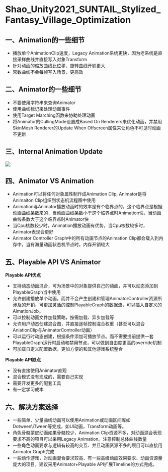 # Shao_Unity2021_SUNTAIL_Stylized_Fantasy_Village_Optimization

## 一、Animation的一些细节

*   播放单个AnimationClip速度，Legacy Animation系统更快，因为老系统是直接采样曲线并直接写入对象Transform
*   针对动画的缩放曲线比位移、旋转曲线开销更大
*   常数曲线不会每帧写入场景，更高效

## 二、Animator的一些细节

*   不要使用字符串来查询Animator
*   使用曲线标记来处理动画事件
*   使用Target Marching函数来协助处理动画
*   将Animator的CullingMode设置成Based On Renderers来优化动画，并禁用SkinMesh Renderer的Update When Offscreen属性来让角色不可见时动画不更新

## 三、Internal Animation Update

![](https://upload-images.jianshu.io/upload_images/2356692-77611eb5cd54965d.png?imageMogr2/auto-orient/strip%7CimageView2/2/w/1240)


## 四、Animator VS Animation

*   Animation可以将任何对象属性制作成Animation Clip, Animator是将Animaiton Clip组织到状态机流程图中使用
*   Animation与Animator播放动画时的效率是有个临界点的，这个临界点是根据动画曲线条数来的，当动画曲线条数小于这个临界点时Animation快，当动画曲线条数大于这个临界点时Animator快
*   当Cpu核数较少时，Animation播放动画有优势，当Cpu核数较多时，Animator表现会更好
*   Animator Controller Graph中的所有动画节点的Animation Clip都会载入到内存中，当有海量动画状态机节点时，内存开销较大

## 五、Playable API VS Animator

**Playable API优点**

*   支持动态动画混合，可为场景中的对象提供自己的动画，并可以动态添加到PlayableGraph当中使用
*   允许创建播放单个动画，而并不会产生创建和管理AnimatorController资源所涉及的开销，可更加灵活的控制PlayableGraph的数据流，可以插入自定义的AimationJob。
*   可以控制动画文件加载策略，按需加载、异步加载等
*   允许用户动态创建混合图，并直接逐帧控制混合权重（甚至可以混合AniationClip与AnimatorController动画）
*   可以运行时动态创建，根据条件添加可播放节点。而不需要提前提供一套PlayableGraph运行时启动和禁用节点，可以做到自由度更高的override机制
*   可加载自定义配置数据，更加方便的和其他游戏系统整合

**Playable API缺点**

*   没有直接使用Animator直观
*   混合模式没有现成的，需要自己实现
*   需要开发更多的配套工具
*   有一定学习成本

## 六、解决方案选择

*   一些简单、少量曲线动画可以使用Animation或动画区间库如Dotween\iTween等完成，如UI动画，Transform动画等。
*   角色骨骼蒙皮动画如果骨骼较少，Animation Clip资源不多，对动画混合表现要求不高的项目可以采用Legacy Animation。注意控制总体曲线数量
*   一些角色动画要求与逻辑有较高的交互、并且动画资源不多的项目可以直接用Animator Graph完成
*   一些动作游戏，对动画混合要求较高、有一些高级动画效果要求、动画资源量庞大的项目，建议采用Animator+Playable API扩展Timeline的方式完成。
